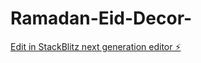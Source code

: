 # Ramadan-Eid-Decor-

[Edit in StackBlitz next generation editor ⚡️](https://stackblitz.com/~/github.com/akalam1/Ramadan-Eid-Decor-)